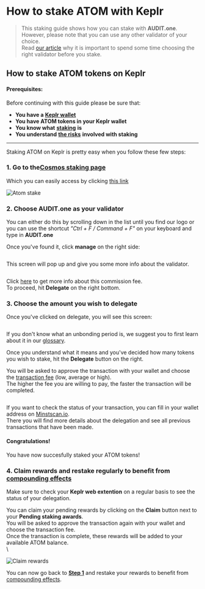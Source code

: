 # How to stake ATOM with Keplr

> This staking guide shows how you can stake with **AUDIT.one**.\
> However, please note that you can use any other validator of your choice.\
> Read [our article](../../getting-started/importance\_of\_choosing\_the\_right\_validator.md) why it is important to spend some time choosing the right validator before you stake.

## How to stake ATOM tokens on Keplr

#### Prerequisites:

Before continuing with this guide please be sure that:

* **You have a** [**Keplr wallet**](../../crypto-wallets/how\_to\_create\_a\_keplr\_wallet.md)
* **You have ATOM tokens in your Keplr wallet**
* **You know what** [**staking**](../../getting-started/what\_is\_staking.md) **is**
* **You understand** [**the risks**](../../getting-started/risks\_of\_staking.md) **involved with staking**

***

Staking ATOM on Keplr is pretty easy when you follow these few steps:

### **1. Go to the**[**Cosmos staking page**](https://wallet.keplr.app/#/cosmoshub/stake)

Which you can easily access by clicking [this link](https://wallet.keplr.app/#/cosmoshub/stake)

![Atom stake](https://user-images.githubusercontent.com/95366163/148550933-00ca0531-275b-45d9-b26c-08118f748b8e.png)

### **2. Choose AUDIT.one as your validator**

You can either do this by scrolling down in the list until you find our logo or you can use the shortcut _"Ctrl + F / Command + F"_ on your keyboard and type in **AUDIT.one**

Once you've found it, click **manage** on the right side:

&#x20;

<figure><img src="https://user-images.githubusercontent.com/95366163/148550983-bbdac063-7e37-4e66-a716-c259fcedb4c1.png" alt=""><figcaption></figcaption></figure>

This screen will pop up and give you some more info about the validator.

<figure><img src="https://user-images.githubusercontent.com/95366163/148533039-a00b4cf5-e902-4923-83bf-d87cd8f8ea27.png" alt=""><figcaption></figcaption></figure>

Click [here](../../glossary/validator\_fee.md) to get more info about this commission fee.\
To proceed, hit **Delegate** on the right bottom.

### **3. Choose the amount you wish to delegate**

Once you've clicked on delegate, you will see this screen:

<figure><img src="https://user-images.githubusercontent.com/95366163/148552925-64d2c5dd-8b46-4edc-9ba6-1d3ad11271a2.png" alt=""><figcaption></figcaption></figure>

If you don't know what an unbonding period is, we suggest you to first learn about it in our [glossary](../../glossary/unbonding\_period.md).

Once you understand what it means and you've decided how many tokens you wish to stake, hit the **Delegate** button on the right.

You will be asked to approve the transaction with your wallet and choose the [transaction fee](../../glossary/transaction\_fees.md) (low, average or high).\
The higher the fee you are willing to pay, the faster the transaction will be completed.

<figure><img src="https://user-images.githubusercontent.com/95366163/148551655-96a6534e-e067-4b85-ac84-feb32776d6ff.png" alt=""><figcaption></figcaption></figure>

If you want to check the status of your transaction, you can fill in your wallet address on [Minstscan.io](https://www.mintscan.io/cosmos).\
There you will find more details about the delegation and see all previous transactions that have been made.

#### **Congratulations!**

You have now succesfully staked your ATOM tokens!

### **4. Claim rewards and restake regularly to benefit from** [**compounding effects**](../../glossary/compounding\_interest.md)

Make sure to check your **Keplr web extention** on a regular basis to see the status of your delegation.

You can claim your pending rewards by clicking on the **Claim** button next to your **Pending staking awards**.\
You will be asked to approve the transaction again with your wallet and choose the transaction fee.\
Once the transaction is complete, these rewards will be added to your available ATOM balance.\
\


![Claim rewards](https://user-images.githubusercontent.com/95366163/148552494-0e195005-9f28-40f4-b2e4-d5dafb689518.png)

You can now go back to [**Step 1**](how\_to\_stake\_atom\_with\_keplr.md#step1) and restake your rewards to benefit from [compounding effects](../../glossary/compounding\_interest.md).
